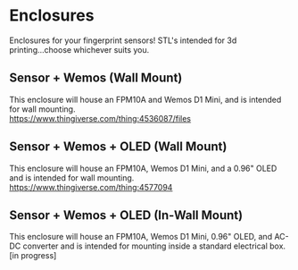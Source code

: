 # Enclosures
Enclosures for your fingerprint sensors! STL's intended for 3d printing...choose whichever suits you.

## Sensor + Wemos (Wall Mount)
This enclosure will house an FPM10A and Wemos D1 Mini, and is intended for wall mounting.\
https://www.thingiverse.com/thing:4536087/files

## Sensor + Wemos + OLED (Wall Mount)
This enclosure will house an FPM10A, Wemos D1 Mini, and a 0.96" OLED and is intended for wall mounting.\
https://www.thingiverse.com/thing:4577094

## Sensor + Wemos + OLED (In-Wall Mount)
This enclosure will house an FPM10A, Wemos D1 Mini, 0.96" OLED, and AC-DC converter and is intended for mounting inside a standard electrical box.\
[in progress]
